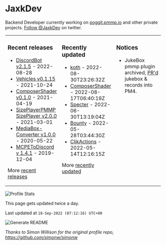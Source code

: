 # JaxkDev
Backend Developer currently working on [poggit.pmmp.io](https://github.com/JaxkDev/poggit) and other private projects. [Follow @JaxkDev](https://twitter.com/jaxkdev) on twitter.

<table><tr><td valign="top" width="33%">

### Recent releases
<!-- recent_releases starts -->
* [DiscordBot v2.1.5](https://github.com/DiscordBot-PMMP/DiscordBot/releases/tag/2.1.5) - 2022-08-28
* [Vehicles v0.1.15](https://github.com/JaxkDev/Vehicles/releases/tag/0.1.15) - 2021-10-24
* [ComposerShader v0.1.0](https://github.com/JaxkDev/ComposerShader/releases/tag/0.1.0) - 2021-04-19
* [SizePlayerPMMP SizePlayer v2.0.0](https://github.com/YassenTrick/SizePlayerPMMP/releases/tag/2.0.0) - 2021-03-01
* [MediaBox-Converter v1.0.0](https://github.com/JaxkDev/MediaBox-Converter/releases/tag/1.0.0) - 2020-05-22
* [MCPEToDiscord v 1.4.1](https://github.com/JaxkDev/MCPEToDiscord/releases/tag/1.4.1) - 2019-12-04
<!-- recent_releases ends -->
More [recent releases](https://github.com/JaxkDev/JaxkDev/blob/master/releases.md)
</td><td valign="top" width="35%">

### Recently updated
<!-- recent_updates starts -->
* [koth](https://github.com/JaxkDev/koth) - 2022-08-30T23:26:32Z
* [ComposerShader](https://github.com/JaxkDev/ComposerShader) - 2022-08-17T06:40:19Z
* [Specter](https://github.com/JaxkDev/Specter) - 2022-06-30T13:19:04Z
* [Bounty](https://github.com/JaxkDev/Bounty) - 2022-05-28T03:44:30Z
* [ClikActions](https://github.com/JaxkDev/ClikActions) - 2022-05-14T12:16:15Z
<!-- recent_updates ends -->
More [recently updated](https://github.com/JaxkDev?tab=repositories)
</td><td valign="top" width="33%">

### Notices
* JukeBox pmmp plugin archived, [PR'd](https://github.com/pmmp/PocketMine-MP/pull/3742) jukebox & records into PM4.
</td></tr></table>

![Profile Stats](https://github-readme-stats.vercel.app/api?username=JaxkDev&theme=dark&show_icons=true&title_color=fff&text_color=fff&count_private=true)

This page gets updated twice a day.
<!-- updated_at starts -->
Last updated at `18-Sep-2022 (07:12:16) UTC+00`
<!-- updated_at ends -->

![Generate README](https://github.com/JaxkDev/JaxkDev/workflows/Generate%20README/badge.svg)

*Thanks to Simon Willison for the original profile repo, https://github.com/simonw/simonw*

